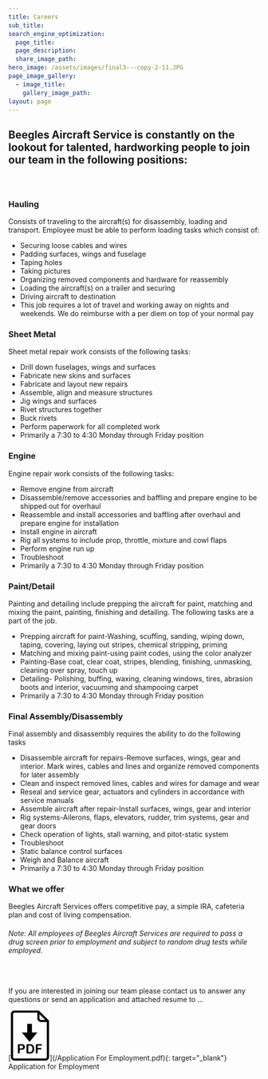 ```yaml
---
title: Careers
sub_title:
search_engine_optimization:
  page_title:
  page_description:
  share_image_path:
hero_image: /assets/images/final3---copy-2-11.JPG
page_image_gallery:
  - image_title:
    gallery_image_path:
layout: page
---
```


## Beegles Aircraft Service is constantly on the lookout for talented, hardworking people to join our team in the following positions:

### &nbsp;

### Hauling

Consists of traveling to the aircraft(s) for disassembly, loading and transport. Employee must be able to perform loading tasks which consist of:

* Securing loose cables and wires
* Padding surfaces, wings and fuselage
* Taping holes
* Taking pictures
* Organizing removed components and hardware for reassembly
* Loading the aircraft(s) on a trailer and securing
* Driving aircraft to destination
* This job requires a lot of travel and working away on nights and weekends. We do reimburse with a per diem on top of your normal pay

### Sheet Metal

Sheet metal repair work consists of the following tasks:

* Drill down fuselages, wings and surfaces
* Fabricate new skins and surfaces
* Fabricate and layout new repairs
* Assemble, align and measure structures
* Jig wings and surfaces
* Rivet structures together
* Buck rivets
* Perform paperwork for all completed work
* Primarily a 7:30 to 4:30 Monday through Friday position

### Engine

Engine repair work consists of the following tasks:

* Remove engine from aircraft
* Disassemble/remove accessories and baffling and prepare engine to be shipped out for overhaul
* Reassemble and install accessories and baffling after overhaul and prepare engine for installation
* Install engine in aircraft
* Rig all systems to include prop, throttle, mixture and cowl flaps
* Perform engine run up
* Troubleshoot&nbsp;
* Primarily a 7:30 to 4:30 Monday through Friday position

### Paint/Detail

Painting and detailing include prepping the aircraft for paint, matching and mixing the paint, painting, finishing and detailing. The following tasks are a part of the job.

* Prepping aircraft for paint-Washing, scuffing, sanding, wiping down, taping, covering, laying out stripes, chemical stripping, priming
* Matching and mixing paint-using paint codes, using the color analyzer
* Painting-Base coat, clear coat, stripes, blending, finishing, unmasking, cleaning over spray, touch up
* Detailing- Polishing, buffing, waxing, cleaning windows, tires, abrasion boots and interior, vacuuming and shampooing carpet
* Primarily a 7:30 to 4:30 Monday through Friday position

### Final Assembly/Disassembly

Final assembly and disassembly requires the ability to do the following tasks

* Disassemble aircraft for repairs-Remove surfaces, wings, gear and interior. Mark wires, cables and lines and organize removed components for later assembly
* Clean and inspect removed lines, cables and wires for damage and wear
* Reseal and service gear, actuators and cylinders in accordance with service manuals
* Assemble aircraft after repair-Install surfaces, wings, gear and interior
* Rig systems-Ailerons, flaps, elevators, rudder, trim systems, gear and gear doors
* Check operation of lights, stall warning, and pitot-static system
* Troubleshoot
* Static balance control surfaces
* Weigh and Balance aircraft
* Primarily a 7:30 to 4:30 Monday through Friday position

### What we offer

Beegles Aircraft Services offers competitive pay, a simple IRA, cafeteria plan and cost of living compensation.

###### Note: All employees of Beegles Aircraft Services are required to pass a drug screen prior to employment and subject to random drug tests while employed.

&nbsp;

If you are interested in joining our team please contact us to answer any questions or send an application and attached resume to …

[![Application for Employment](/assets/images/icons/pdf.svg)](/Application For Employment.pdf){: target="_blank"} Application for Employment